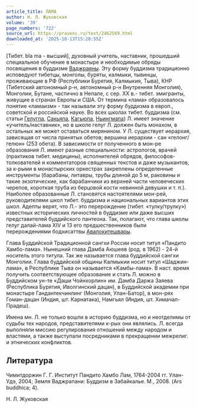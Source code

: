 ```yaml
---
article_title: ЛАМА
author: Н. Л. Жуковская
volume: '39'
page_numbers: '722'
source_url: https://pravenc.ru/text/2462569.html
downloaded_at: '2025-10-13T15:20:55Z'
---
```


[Тибет. bla ma - высший], духовный учитель, наставник, прошедший специальное обучение в монастыре и необходимые обряды посвящения в буддизме [Ваджраяны](https://pravenc.ru/text/Ваджраяны.html). Эту форму буддизма традиционно исповедуют тибетцы, монголы, буряты, калмыки, тывинцы, проживающие в РФ (Республики Бурятия, Калмыкия, Тыва), КНР (Тибетский автономный р-н, автономный р-н Внутренняя Монголия), Монголии, Бутане, частично в Непале, с сер. ХХ в.- тибет. эмигранты, живущие в странах Европы и США. От термина «лама» образовалось понятие «ламаизм» - так называли эту форму буддизма в европ., советской и российской науке. Во всех школах тибет. буддизма (см. статьи [Гелугпа](https://pravenc.ru/text/Гелугпа.html), [Сакьяпа](https://pravenc.ru/text/Сакьяпа.html), [Кагьюпа](https://pravenc.ru/text/Кагьюпа.html), [Ньингмапа](https://pravenc.ru/text/Ньингмапа.html)) Л. имеет значение «учитель/наставник», но в школе гелуг Л. должен быть монахом, в остальных же может оставаться мирянином. У Л. существует иерархия, зависящая от числа принятых обетов; вершина иерархии - сан «гелонг/гелюн» (253 обета). В зависимости от полученного в мон-ре образования Л. имеют разные специальности: астрологов, врачей (практиков тибет. медицины), исполнителей обрядов, философов-толкователей и комментаторов священных текстов и даже музыкантов, за к-рыми в монастырских оркестрах закреплены определенные инструменты (барабаны, литавры, трубы длиной до 5 м, раковины и такие экзотические, как барабанчики из верхней части человеческих черепов, короткая труба из берцовой кости невинной девушки и т. п.). Наиболее образованные Л. становятся настоятелями мон-рей, руководителями школ тибет. буддизма и национальных вариантов этих школ. Адепты верят, что Л.- это перерождение (тибет. «тулку/трулку») известных исторических личностей в буддизме или даже высших представителей буддийского пантеона. Так, полагают, что глава школы гелуг далай-лама XIV и 13 его предшественников были перерождениями бодхисаттвы [Авалокитешвары](https://pravenc.ru/text/Авалокитешвары.html).

Глава Буддийской Традиционной сангхи России носит титул «Пандито Хамбо-лама». Нынешний глава Дамба Аюшеев (род. в 1962) - 24-й носитель этого титула. Так же называется глава буддийской сангхи Монголии. Глава буддийской общины Калмыкии носит титул «Шаджин-лама», в Республике Тыва он называется «Камбы-лама». В наст. время получить соответствующее образование и стать Л. можно в Буддийском ун-те «Даши Чойнхорлин» им. Дамба Даржа Заяева (Республика Бурятия, Иволгинский дацан), в Буддийской академии при монастыре Гандантекчинлинг (Монголия, Улан-Батор), в мон-рях Гоман-дацан (Индия, шт. Карнатака), Намгьял (Индия, шт. Химачал-Прадеш).

Имена мн. Л. не только вошли в историю буддизма, но и неотделимы от судьбы тех народов, представителями к-рых они являлись. Л. всегда выполняли миссию регулирования отношений между народом и властями, а также выступали посредниками в прекращении межрелиг. и этнических конфликтов.

## Литература

Чимитдоржин Г. Г. Институт Пандито Хамбо Лам, 1764-2004 гг. Улан-Удэ, 2004; Земля Ваджрапани: Буддизм в Забайкалье. М., 2008. (Ars buddhica; 4).

Н. Л. Жуковская
